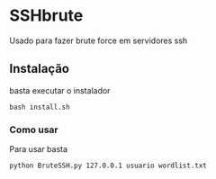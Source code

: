 # SSHbrute
Usado para fazer brute force em servidores ssh
## Instalação
basta executar o instalador
```
bash install.sh
```
### Como usar
Para usar basta
```
python BruteSSH.py 127.0.0.1 usuario wordlist.txt
```
